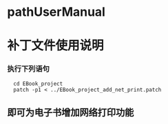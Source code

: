 # pathUserManual
# 补丁文件使用说明
### 执行下列语句
```
  cd EBook_project
  patch -p1 < ../EBook_project_add_net_print.patch 
```
## 即可为电子书增加网络打印功能
